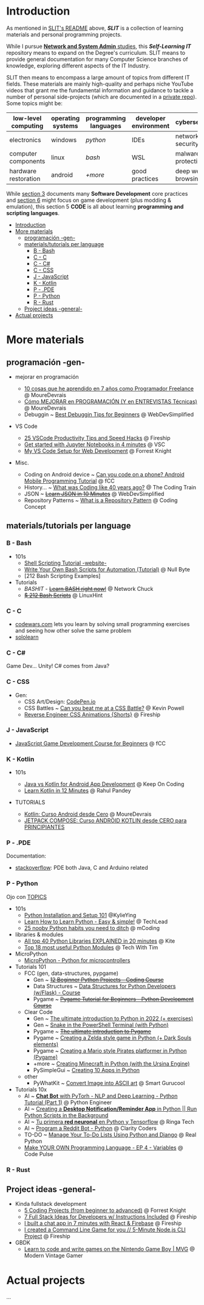 # Introduction

As mentioned in [SLIT's README](/README.md) above, ***SLIT*** is a collection of learning materials and personal programming projects.

While I pursue [**Network and System Admin** studies](https://www.itep.es/ciclos-formativos/distancia/tecnico-superior-administracion-sistemas-informaticos-red), this ***Self-Learning IT*** repository means to expand on the Degree's curriculum. SLIT means to provide general documentation for many Computer Science branches of knowledge, exploring different aspects of the IT Industry.

SLIT then means to encompass a large amount of topics from different IT fields. These materials are mainly high-quality and perhaps niche YouTube videos that grant me the fundamental information and guidance to tackle a number of personal side-projects (which are documented in a [private repo](https://github.com/pabloqpacin/LinWin-notebook)). Some topics might be:

|low-level computing|operating systems|programming languages|developer environment|cybersecurity|
| --- | --- | --- | --- | --- |
|electronics|windows|*python*|IDEs|network security
|computer components|linux|*bash*|WSL|malware protection
|hardware restoration|android|*+more*|good practices|deep web browsing


While [section 3](/README.md#30--software--gen) documents many **Software Development** core practices and [section 6](/README.md#60--game-development--emulation--modmaking) might focus on game development (plus modding & emulation), this section 5 **CODE** is all about learning **programming and scripting languages**.

- [Introduction](#introduction)
- [More materials](#more-materials)
  - [programación -gen-](#programación--gen-)
  - [materials/tutorials per language](#materialstutorials-per-language)
    - [B - Bash](#b---bash)
    - [C - C](#c---c)
    - [C - C#](#c---c-1)
    - [C - CSS](#c---css)
    - [J - JavaScript](#j---javascript)
    - [K - Kotlin](#k---kotlin)
    - [P - .PDE](#p---pde)
    - [P - Python](#p---python)
    - [R - Rust](#r---rust)
  - [Project ideas -general-](#project-ideas--general-)
- [Actual projects](#actual-projects)

# More materials

## programación -gen-

- mejorar en programación
    - [10 cosas que he aprendido en 7 años como Programador Freelance](https://youtu.be/vVMiKq0Ly1E) @ MoureDevrais
    - [Cómo MEJORAR en PROGRAMACIÓN (Y en ENTREVISTAS Técnicas)](https://youtu.be/14v4IINunvY) @ MoureDevrais
    - Debuggin ~ [Best Debuggin Tips for Beginners](https://youtu.be/gaminoBsQx0) @ WebDevSimplified

- VS Code
    - [25 VSCode Productivity Tips and Speed Hacks](https://youtu.be/ifTF3ags0XI) @ Fireship
    - [Get started with Jupyter Notebooks in 4 minutes](https://youtu.be/h1sAzPojKMg) @ VSC
    - [My VS Code Setup for Web Development](https://youtu.be/H2gvHxC9gFY) @ Forrest Knight

- Misc.
    - Coding on Android device ~ [Can you code on a phone? Android Mobile Programming Tutorial](https://youtu.be/VZ6LifcOXfM) @ fCC
    - History... ~ [What was Coding like 40 years ago?](https://youtu.be/7r83N3c2kPw) @ The Coding Train
    - JSON ~ ~~[Learn JSON in 10 Minutes](https://youtu.be/iiADhChRriM)~~ @ WebDevSimplified
    - Repository Patterns ~ [What is a Repository Pattern](https://youtu.be/x6C20zhZHw8) @ Coding Concept

## materials/tutorials per language

### B - Bash

- 101s
    - [Shell Scripting Tutorial -website-](https://shellscript.sh)
    - [Write Your Own Bash Scripts for Automation (Tutorial)](https://youtu.be/PPQ8m8xQAs8) @ Null Byte
    - [212 Bash Scripting Examples]
- Tutorials
    - $BASHIT$ - ~~[Learn BASH right now!](https://youtu.be/SPwyp2NG-bE)~~ @ Network Chuck
    - ~~[$ 212 Bash Scripts](https://youtu.be/q2z-MRoNbgM)~~ @ LinuxHint 

### C - C
- [codewars.com](www.codewars.com) lets you learn by solving small programming exercises and seeing how other solve the same problem
- [sololearn](https://www.sololearn.com/home)

### C - C#

Game Dev... Unity! C# comes from Java?

### C - CSS

- Gen:
    - CSS Art/Design: [CodePen.io](https://codepen.io/kassandrasanch/pen/yLOOgNy)
    - CSS Battles ~ [Can you beat me at a CSS Battle?](https://youtu.be/A0J-hB3kSQ4) @ Kevin Powell
    - [Reverse Engineer CSS Animations {Shorts}](https://youtu.be/ecl-eCbYFPM) @ Fireship

### J - JavaScript

- [JavaScript Game Development Course for Beginners](https://youtu.be/GFO_txvwK_c) @ fCC

### K - Kotlin
- 101s
    - [Java vs Kotlin for Android App Development](https://youtu.be/9wWgw9smBJs) @ Keep On Coding
    - [Learn Kotlin in 12 Minutes](https://youtu.be/iYrgWO2oibY) @ Rahul Pandey

- TUTORIALS
    - [Kotlin: Curso Android desde Cero](https://youtu.be/ebQphhLpJG0) @ MoureDevrais
    - [JETPACK COMPOSE: Curso ANDROID KOTLIN desde CERO para PRINCIPIANTES](https://youtu.be/yVIGAvMO3bc)

### P - .PDE

Documentation:
- [stackoverflow](https://stackoverflow.com/questions/1127175/which-language-uses-pde-extension): PDE both Java, C and Arduino related

### P - Python

Ojo con [TOPICS](/README.md#topics)

- 101s
    - [Python Installation and Setup 101](https://youtu.be/W1iXIiF5iMw) @KylieYing
    - [Learn How to Learn Python - Easy & simple!](https://youtu.be/5mJ_Qftw2_0) @ TechLead
    - [25 nooby Python habits you need to ditch](https://youtu.be/qUeud6DvOWI) @ mCoding
- libraries & modules
    - [All top 40 Python Libraries EXPLAINED in 20 minutes](https://youtu.be/-29x_deQQus) @ Kite
    - [Top 18 most useful Python Modules](https://youtu.be/Vi9Y9AL13Rc) @ Tech With Tim
- MicroPython
    - [MicroPython - Python for microcontrollers](https://micropython.org/)
- Tutorials 101
    - FCC (gen, data-structures, pypgame)
        - Gen ~ ~~[12 Beginner Python Projects - Coding Course](https://youtu.be/8ext9G7xspg)~~
        - Data Structures ~ [Data Structures for Python Developers (w/Flask) - Course](https://youtu.be/74NW-84BqbA)
        - Pygame ~ ~~[Pygame Tutorial for Beginners - Python Development Course](https://youtu.be/FfWpgLFMI7w)~~
    - Clear Code
        - Gen ~ [The ultimate introduction to Python in 2022 (+ exercises)](https://youtu.be/mDKM-JtUhhc)
        - Gen ~ [Snake in the PowerShell Terminal (with Python)](https://youtu.be/lAIawk2IVIM)
        - Pygame ~ ~~[The ultimate introduction to Pygame](https://youtu.be/AY9MnQ4x3zk)~~
        - Pygame ~ [Creating a Zelda style game in Python (+ Dark Souls elements)](https://youtu.be/QU1pPzEGrqw)
        - Pygame ~ [Creating a Mario style Pirates platformer in Python (Pygame)](https://youtu.be/KJpP85tnOKg)
        - +more ~ [Creating Minecraft in Python (with the Ursina Engine)](https://youtu.be/DHSRaVeQxIk)
        - PySimpleGui ~ [Creating 10 Apps in Python](https://youtu.be/kQ8DGP9p2LY)
    - other
        - PyWhatKit ~ [Convert Image into ASCII art](https://youtu.be/rMHJig4-c4I) @ Smart Gurucool
- Tutorials 10x
    - AI ~ [**Chat Bot** with PyTorh - NLP and Deep Learning - Python Tutorial (Part 1)](https://youtu.be/RpWeNzfSUHw) @ Python Engineer
    - AI ~ [Creating a **Desktop Notification/Reminder App** in Python || Run Python Scripts in the Background](https://youtu.be/K7R1yIgOqHc)
    - AI ~ [Tu primera **red neuronal** en Python y Tensorflow](https://youtu.be/iX_on3VxZzk) @ Ringa Tech
    - AI ~ [Program a Reddit Bot - Python](https://youtu.be/3FpqXyJsd1s) @ Clarity Coders
    - TO-DO ~ [Manage Your To-Do Lists Using Python and Django](https://realpython.com/django-todo-lists) @ Real Python
    - [Make YOUR OWN Programming Language - EP 4 - Variables](https://youtu.be/3PW552YHwy0) @ Code Pulse

### R - Rust
<!--pull from BEYOND ASIR-->


## Project ideas -general-

- Kinda fullstack development
    - [5 Coding Projects (from beginner to advanced)](https://youtu.be/n2B-FClr5rA) @ Forrest Knight
    - [7 Full Stack Ideas for Developers w/ Instructions Included](https://youtu.be/JTOJsU3FSD8) @ Fireship
    - [I built a chat app in 7 minutes with React & Firebase](https://youtu.be/zQyrwxMPm88) @ Fireship
    - [I created a Command Line Game for you // 5-Minute Node.js CLI Project](https://youtu.be/_oHByo8tiEY) @ Fireship
- GBDK
    - [Learn to code and write games on the Nintendo Game Boy | MVG](https://youtu.be/FzPTK91EJY8) @ Modern Vintage Gamer


# Actual projects

...
